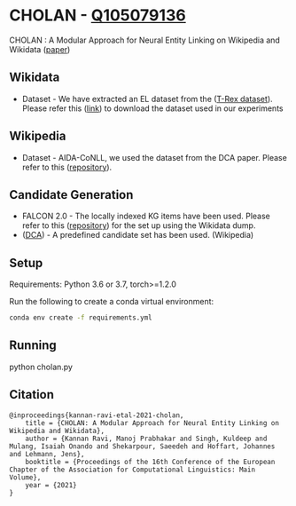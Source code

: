 # CHOLAN - [Q105079136](https://www.wikidata.org/wiki/Q105079136) #

CHOLAN : A Modular Approach for Neural Entity Linking on Wikipedia and Wikidata ([paper](https://aclanthology.org/2021.eacl-main.40/))

## Wikidata

* Dataset - We have extracted an EL dataset from the ([T-Rex dataset](https://hadyelsahar.github.io/t-rex/)). Please refer this ([link](https://figshare.com/articles/dataset/CHOLAN-EL-Dataset/13607282)) to download the dataset used in our experiments

## Wikipedia 

* Dataset - AIDA-CoNLL, we used the dataset from the DCA paper. Please refer to this ([repository](https://github.com/YoungXiyuan/DCA)). 

## Candidate Generation

* FALCON 2.0 - The locally indexed KG items have been used. Please refer to this ([repository](https://github.com/SDM-TIB/falcon2.0)) for the set up using the Wikidata dump.
* ([DCA](https://github.com/YoungXiyuan/DCA)) - A predefined candidate set has been used. (Wikipedia)

## Setup 
Requirements: Python 3.6 or 3.7, torch>=1.2.0

Run the following to create a conda virtual environment:

```bash
conda env create -f requirements.yml
```

## Running 
python cholan.py &nbsp;  

## Citation
```
@inproceedings{kannan-ravi-etal-2021-cholan,
    title = {CHOLAN: A Modular Approach for Neural Entity Linking on Wikipedia and Wikidata},
    author = {Kannan Ravi, Manoj Prabhakar and Singh, Kuldeep and Mulang, Isaiah Onando and Shekarpour, Saeedeh and Hoffart, Johannes and Lehmann, Jens},
    booktitle = {Proceedings of the 16th Conference of the European Chapter of the Association for Computational Linguistics: Main Volume},
    year = {2021}
}
```
